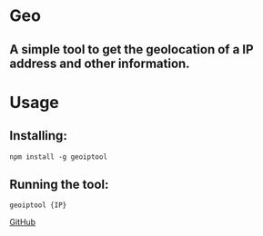 # Geo
## A simple tool to get the geolocation of a IP address and other information.


# Usage

## Installing:

``
npm install -g geoiptool
``

## Running the tool:

``
geoiptool {IP}
``

[GitHub](https://github.com/ZENX0x2/geoiptool)